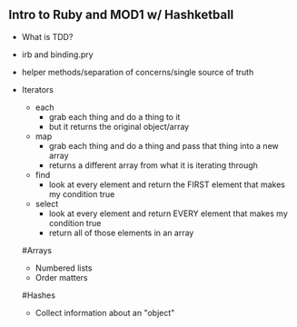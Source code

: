 ## Intro to Ruby and MOD1 w/ Hashketball

- What is TDD?
- irb and binding.pry
- helper methods/separation of concerns/single source of truth 
- Iterators
  - each
    - grab each thing and do a thing to it 
    - but it returns the original object/array 
  - map
    - grab each thing and do a thing and pass that thing into a new array 
    - returns a different array from what it is iterating through 
  - find
    - look at every element and return the FIRST element that makes my condition true 
  - select
    - look at every element and return EVERY element that makes my condition true 
    - return all of those elements in an array 

  #Arrays 
    - Numbered lists 
    - Order matters 

  #Hashes 
    - Collect information about an "object" 
